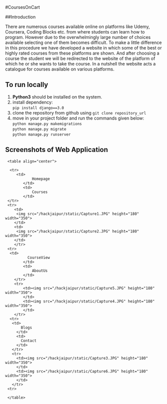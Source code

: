 #CoursesOnCart

##Introduction

There are numerous courses available online on platforms like Udemy, Coursera, Coding Blocks etc. from where students can learn how to program. However due to the overwhelmingly large number of choices available selecting one of them becomes difficult. To make a little difference in this procedure we have developed a website in which some of the best or highly rated courses from these platforms are shown. And after choosing a course the student we will be redirected to the website of the platform of which he or she wants to take the course.  In a nutshell the website acts a catalogue for courses available on various platforms.

## To run locally

1.  **Python3** should be installed on the system.
2. install dependency: \
     `pip install django==3.0`
3. clone the repository from github using
      `git clone repository_url`
4. move in your project folder and run the commands given below:\
     `python manage.py makemigrations`\
     `python manage.py migrate`\
     `python manage.py runserver`


## Screenshots of Web Application


     <table align="center">

      <tr>
         <td>
     			Homepage
     		</td>
     		<td>
     			Courses
     		</td>
     </tr>
     <tr>
     	<td>
         <img src="/hackjaipur/static/Capture1.JPG" height="180" width="350">
     	</td>
     	<td>
         <img src="/hackjaipur/static/Capture2.JPG" height="180" width="350">
     	</td>
     	</tr>
     <tr>
      <td>
     		  CourseView
     		</td>
     		<td>
     			AboutUs
     		</td>
     	</tr>
     	<tr>
     		<td><img src="/hackjaipur/static/Capture5.JPG" height="180" width="350">
     		</td>
     		<td><img src="/hackjaipur/static/Capture4.JPG" height="180" width="350">
     		</td>
     	</tr>
      <tr>
       <td>
           Blogs
         </td>
         <td>
           Contact
         </td>
       </tr>
       <tr>
         <td><img src="/hackjaipur/static/Capture3.JPG" height="180" width="350">
         </td>
         <td><img src="/hackjaipur/static/Capture6.JPG" height="180" width="350">
         </td>
       </tr>
     <tr>

     </table>

